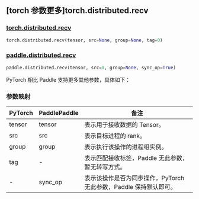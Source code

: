## [torch 参数更多]torch.distributed.recv

### [torch.distributed.recv](https://pytorch.org/docs/stable/distributed.html#torch.distributed.recv)

```python
torch.distributed.recv(tensor, src=None, group=None, tag=0)
```

### [paddle.distributed.recv](https://www.paddlepaddle.org.cn/documentation/docs/zh/develop/api/paddle/distributed/recv_cn.html)

```python
paddle.distributed.recv(tensor, src=0, group=None, sync_op=True)
```

PyTorch 相比 Paddle 支持更多其他参数，具体如下：

### 参数映射

| PyTorch | PaddlePaddle    | 备注                                                              |
| ------- | --------------- | ----------------------------------------------------------------- |
| tensor  | tensor          | 表示用于接收数据的 Tensor。                                               |
| src     | src             | 表示目标进程的 rank。                                                  |
| group   | group           | 表示执行该操作的进程组实例。   |
| tag     | -               | 表示匹配接收标签，Paddle 无此参数，暂无转写方式。   |
| -       | sync_op | 表示该操作是否为同步操作，PyTorch 无此参数，Paddle 保持默认即可。 |
